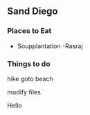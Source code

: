 ## Sand Diego

### Places to Eat

- Soupplantation
-Rasraj

### Things to do

hike
goto beach


modify files

Hello
